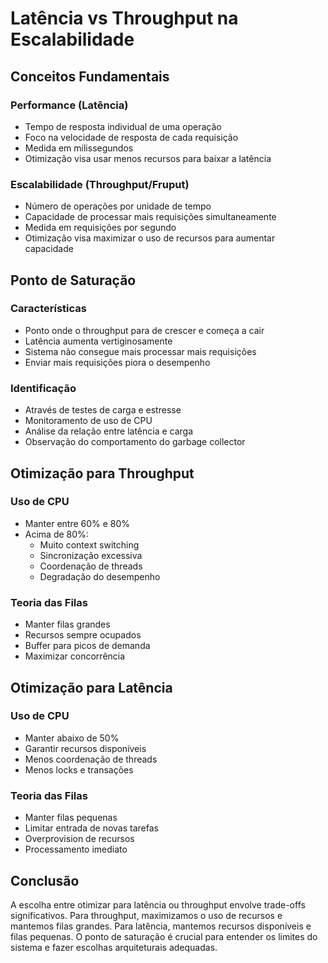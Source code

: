 # Latência vs Throughput na Escalabilidade

## Conceitos Fundamentais

### Performance (Latência)
- Tempo de resposta individual de uma operação
- Foco na velocidade de resposta de cada requisição
- Medida em milissegundos
- Otimização visa usar menos recursos para baixar a latência

### Escalabilidade (Throughput/Fruput)
- Número de operações por unidade de tempo
- Capacidade de processar mais requisições simultaneamente
- Medida em requisições por segundo
- Otimização visa maximizar o uso de recursos para aumentar capacidade

## Ponto de Saturação

### Características
- Ponto onde o throughput para de crescer e começa a cair
- Latência aumenta vertiginosamente
- Sistema não consegue mais processar mais requisições
- Enviar mais requisições piora o desempenho

### Identificação
- Através de testes de carga e estresse
- Monitoramento de uso de CPU
- Análise da relação entre latência e carga
- Observação do comportamento do garbage collector

## Otimização para Throughput

### Uso de CPU
- Manter entre 60% e 80%
- Acima de 80%:
  - Muito context switching
  - Sincronização excessiva
  - Coordenação de threads
  - Degradação do desempenho

### Teoria das Filas
- Manter filas grandes
- Recursos sempre ocupados
- Buffer para picos de demanda
- Maximizar concorrência

## Otimização para Latência

### Uso de CPU
- Manter abaixo de 50%
- Garantir recursos disponíveis
- Menos coordenação de threads
- Menos locks e transações

### Teoria das Filas
- Manter filas pequenas
- Limitar entrada de novas tarefas
- Overprovision de recursos
- Processamento imediato

## Conclusão
A escolha entre otimizar para latência ou throughput envolve trade-offs significativos. Para throughput, maximizamos o uso de recursos e mantemos filas grandes. Para latência, mantemos recursos disponíveis e filas pequenas. O ponto de saturação é crucial para entender os limites do sistema e fazer escolhas arquiteturais adequadas. 